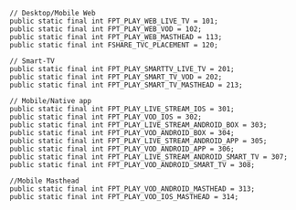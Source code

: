     
    
    // Desktop/Mobile Web
	public static final int FPT_PLAY_WEB_LIVE_TV = 101;
	public static final int FPT_PLAY_WEB_VOD = 102;	
	public static final int FPT_PLAY_WEB_MASTHEAD = 113;
	public static final int FSHARE_TVC_PLACEMENT = 120;
	
	// Smart-TV
	public static final int FPT_PLAY_SMARTTV_LIVE_TV = 201;
	public static final int FPT_PLAY_SMART_TV_VOD = 202;
	public static final int FPT_PLAY_SMART_TV_MASTHEAD = 213;
	
	// Mobile/Native app
	public static final int FPT_PLAY_LIVE_STREAM_IOS = 301;
	public static final int FPT_PLAY_VOD_IOS = 302;
	public static final int FPT_PLAY_LIVE_STREAM_ANDROID_BOX = 303;
	public static final int FPT_PLAY_VOD_ANDROID_BOX = 304;
	public static final int FPT_PLAY_LIVE_STREAM_ANDROID_APP = 305;
	public static final int FPT_PLAY_VOD_ANDROID_APP = 306;
	public static final int FPT_PLAY_LIVE_STREAM_ANDROID_SMART_TV = 307;	
	public static final int FPT_PLAY_VOD_ANDROID_SMART_TV = 308;
	
    //Mobile Masthead
	public static final int FPT_PLAY_VOD_ANDROID_MASTHEAD = 313;
	public static final int FPT_PLAY_VOD_IOS_MASTHEAD = 314;